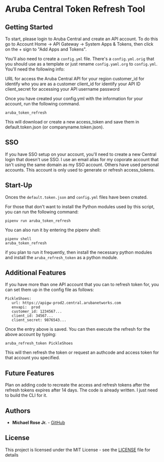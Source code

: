 # Aruba Central Token Refresh Tool


## Getting Started
To start, please login to Aruba Central and create an API account. To do this go to Account Home -> API Gateway -> System Apps & Tokens, then click on the + sign to "Add Apps and Tokens". 

You'll also need to create a ``config.yml`` file. There's a ``config.yml.orig`` that you should use as a template or just rename ```config.yaml.org``` to ```config.yml```. You'll need the following info:

URL for access the Aruba Central API for your region
customer_id for identify who you are as a customer
client_id for identify your API ID
client_secret for accessing your API
username
password

Once you have created your config.yml with the information for your account, run the following command.

```aruba_token_refresh```

This will download or create a new access_token and save them in default.token.json (or companyname.token.json). 


## SSO
If you have SSO setup on your account, you'll need to create a new Central login that doesn't use SSO. I use an email alias for my coporate account that isn't using the same domain as my SSO account. Others have used personal accounts. This account is only used to generate or refresh access_tokens.

## Start-Up
Onces the ``default.token.json`` and ``config.yml`` files have been created. 

For those that don't want to install the Python modules used by this script, you can run the following command:

```
pipenv run aruba_token_refresh
```

You can also run it by entering the pipenv shell:

```
pipenv shell
aruba_token_refresh
```

if you plan to run it frequently, then install the necessary python modules and install the ``aruba_refresh_token`` as a python module.


## Additional Features
If you have more than one API account that you can to refresh token for, you can set them up in the config file as follows:

```
PickleShoes:
   url: https://apigw-prod2.central.arubanetworks.com
   envapi:  prod
   customer_id: 1234567...
   client_id: 34567...
   client_secret: 9876543...

```

Once the entry above is saved. You can then execute the refresh for the above account by typing:

```
aruba_refresh_token PickleShoes
```

This will then refresh the token or request an authcode and access token for that account you specified.

## Future Features
Plan on adding code to recreate the access and refresh tokens after the refresh tokens expires after 14 days. The code is already written. I just need to build the CLI for it.

## Authors

* **Michael Rose Jr.** - [GitHub](https://github.com/michaelrosejr)


## License

This project is licensed under the MIT License - see the [LICENSE](LICENSE) file for details



